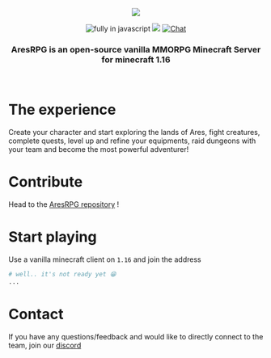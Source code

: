 <p align=center>
  <img src="https://i.imgur.com/7W5z3s3.jpg" />
</p>
<p align=center>
  <img src="https://img.shields.io/badge/Made%20with-Javascript-%23f7df1e?style=for-the-badge&color=F1C40F" alt="fully in javascript"/>
  <img src="https://img.shields.io/github/stars/AresRPG?style=for-the-badge&color=3498DB"/>
  <a href="https://choosealicense.com/licenses/mit/">
  <a href="https://discord.gg/gaqrFT5">
    <img src="https://img.shields.io/discord/265104803531587584.svg?logo=discord&style=for-the-badge&color=2ECC71" alt="Chat"/>
  </a>
</p>
<h3 align=center>AresRPG is an open-source vanilla MMORPG Minecraft Server for minecraft 1.16</h3>
<br>

# The experience

Create your character and start exploring the lands of Ares, fight creatures, complete
quests, level up and refine your equipments, raid dungeons with your team and become
the most powerful adventurer!

# Contribute

Head to the [AresRPG repository](https://github.com/aresrpg/aresrpg) !

# Start playing

Use a vanilla minecraft client on `1.16` and join the address

```sh
# well.. it's not ready yet 😁
...
```

# Contact

If you have any questions/feedback and would like to directly connect to the team, join our [discord](https://discord.gg/gaqrFT5)
